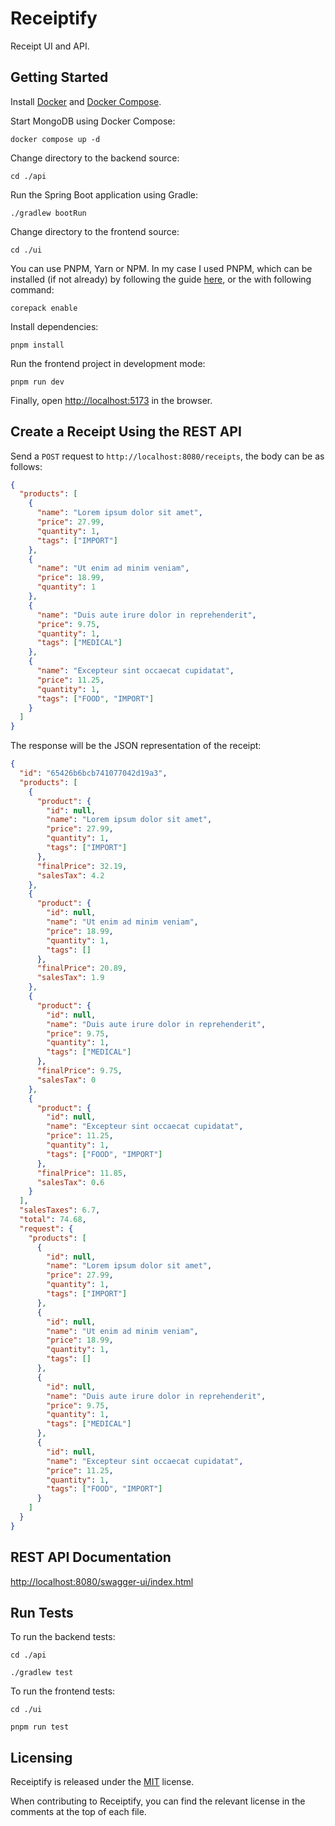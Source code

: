# Receiptify

Receipt UI and API.

## Getting Started

Install [Docker](https://docs.docker.com/get-docker) and [Docker Compose](https://docs.docker.com/compose/install).

Start MongoDB using Docker Compose:

```shell
docker compose up -d
```

Change directory to the backend source:

```shell
cd ./api
```

Run the Spring Boot application using Gradle:

```shell
./gradlew bootRun
```

Change directory to the frontend source:

```shell
cd ./ui
```

You can use PNPM, Yarn or NPM. In my case I used PNPM, which can be installed (if not already) by following the guide [here](https://pnpm.io/installation), or the with following command:

```shell
corepack enable
```

Install dependencies:

```shell
pnpm install
```

Run the frontend project in development mode:

```shell
pnpm run dev
```

Finally, open <http://localhost:5173> in the browser.

## Create a Receipt Using the REST API

Send a `POST` request to `http://localhost:8080/receipts`, the body can be as follows:

```json
{
  "products": [
    {
      "name": "Lorem ipsum dolor sit amet",
      "price": 27.99,
      "quantity": 1,
      "tags": ["IMPORT"]
    },
    {
      "name": "Ut enim ad minim veniam",
      "price": 18.99,
      "quantity": 1
    },
    {
      "name": "Duis aute irure dolor in reprehenderit",
      "price": 9.75,
      "quantity": 1,
      "tags": ["MEDICAL"]
    },
    {
      "name": "Excepteur sint occaecat cupidatat",
      "price": 11.25,
      "quantity": 1,
      "tags": ["FOOD", "IMPORT"]
    }
  ]
}
```

The response will be the JSON representation of the receipt:

```json
{
  "id": "65426b6bcb741077042d19a3",
  "products": [
    {
      "product": {
        "id": null,
        "name": "Lorem ipsum dolor sit amet",
        "price": 27.99,
        "quantity": 1,
        "tags": ["IMPORT"]
      },
      "finalPrice": 32.19,
      "salesTax": 4.2
    },
    {
      "product": {
        "id": null,
        "name": "Ut enim ad minim veniam",
        "price": 18.99,
        "quantity": 1,
        "tags": []
      },
      "finalPrice": 20.89,
      "salesTax": 1.9
    },
    {
      "product": {
        "id": null,
        "name": "Duis aute irure dolor in reprehenderit",
        "price": 9.75,
        "quantity": 1,
        "tags": ["MEDICAL"]
      },
      "finalPrice": 9.75,
      "salesTax": 0
    },
    {
      "product": {
        "id": null,
        "name": "Excepteur sint occaecat cupidatat",
        "price": 11.25,
        "quantity": 1,
        "tags": ["FOOD", "IMPORT"]
      },
      "finalPrice": 11.85,
      "salesTax": 0.6
    }
  ],
  "salesTaxes": 6.7,
  "total": 74.68,
  "request": {
    "products": [
      {
        "id": null,
        "name": "Lorem ipsum dolor sit amet",
        "price": 27.99,
        "quantity": 1,
        "tags": ["IMPORT"]
      },
      {
        "id": null,
        "name": "Ut enim ad minim veniam",
        "price": 18.99,
        "quantity": 1,
        "tags": []
      },
      {
        "id": null,
        "name": "Duis aute irure dolor in reprehenderit",
        "price": 9.75,
        "quantity": 1,
        "tags": ["MEDICAL"]
      },
      {
        "id": null,
        "name": "Excepteur sint occaecat cupidatat",
        "price": 11.25,
        "quantity": 1,
        "tags": ["FOOD", "IMPORT"]
      }
    ]
  }
}
```

## REST API Documentation

<http://localhost:8080/swagger-ui/index.html>

## Run Tests

To run the backend tests:

```shell
cd ./api
```

```shell
./gradlew test
```

To run the frontend tests:

```shell
cd ./ui
```

```shell
pnpm run test
```

## Licensing

Receiptify is released under the [MIT](LICENSE) license.

When contributing to Receiptify, you can find the relevant license in the comments at the top of each file.
